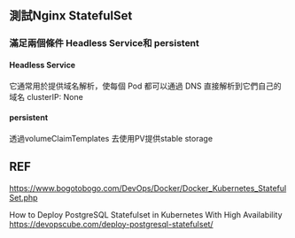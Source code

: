 ## 測試Nginx StatefulSet
### 滿足兩個條件 Headless Service和 persistent
#### Headless Service
它通常用於提供域名解析，使每個 Pod 都可以通過 DNS 直接解析到它們自己的域名
clusterIP: None

#### persistent
透過volumeClaimTemplates 去使用PV提供stable storage



## REF
https://www.bogotobogo.com/DevOps/Docker/Docker_Kubernetes_StatefulSet.php

How to Deploy PostgreSQL Statefulset in Kubernetes With High Availability
https://devopscube.com/deploy-postgresql-statefulset/
